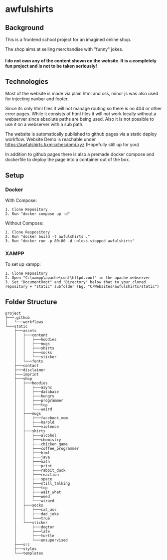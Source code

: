 # awfulshirts
 
## Background

This is a frontend school project for an imagined online shop.

The shop aims at selling merchandise with "funny" jokes.

#### I do not own any of the content shown on the website. It is a completely fun project and is not to be taken seriously!


## Technologies

Most of the website is made via plain html and css, minor js was also used for injecting navbar and footer.

Since its only html files it will not manage routing so there is no 404 or other error pages.
While it consists of html files it will not work locally without a webserver since absolute paths are being used.
Also it is not possible to use it on a webserver with a sub path.

The website is automatically published to github pages via a static deploy workflow.
Website Demo is reachable under https://awfulshirts.kxmischesdomi.xyz (Hopefully still up for you)

In addition to github pages there is also a premade docker compose and dockerfile to deploy the page into a container out of the box.

## Setup

### Docker

With Compose:
```
1. Clone Repository
2. Run "docker compose up -d"
```

Without Compose:
```
1. Clone Respository 
2. Run "docker build -t awfulshirts ."
3. Run "docker run -p 80:80 -d unless-stopped awfulshirts"
```

### XAMPP

To set up xampp:
```
1. Clone Repository
2. Open "C:\xampp\apache\conf\httpd.conf" in the apache webserver
3. Set "DocumentRoot" and "Directory" below that to your cloned repository + "static" subfolder (Eg. "C/Websites/awfulshirts/static")
```

## Folder Structure

```
project
├───.github
│   └───workflows
└───static
    ├───assets
    │   ├───content
    │   │   ├───hoodies
    │   │   ├───mugs
    │   │   ├───shirts
    │   │   ├───socks
    │   │   └───sticker
    │   └───fonts
    ├───contact
    ├───disclaimer
    ├───imprint
    ├───shop
    │   ├───hoodies
    │   │   ├───async
    │   │   ├───database
    │   │   ├───hungry
    │   │   ├───programmer
    │   │   ├───tcp
    │   │   └───weird
    │   ├───mugs
    │   │   ├───facebook_mom
    │   │   ├───harold
    │   │   └───violence
    │   ├───shirts
    │   │   ├───alcohol
    │   │   ├───chemistry
    │   │   ├───chicken_game
    │   │   ├───coffee_programmer
    │   │   ├───html
    │   │   ├───java
    │   │   ├───math
    │   │   ├───print
    │   │   ├───rabbit_duck
    │   │   ├───reaction
    │   │   ├───space
    │   │   ├───still_talking
    │   │   ├───tcp
    │   │   ├───wait_what
    │   │   ├───weed
    │   │   └───wizard
    │   ├───socks
    │   │   ├───cat_ass
    │   │   ├───dad_joke
    │   │   └───true
    │   └───sticker
    │       ├───dogtor
    │       ├───late
    │       ├───turtle
    │       └───unsupervised
    ├───src
    ├───styles
    └───templates
```
